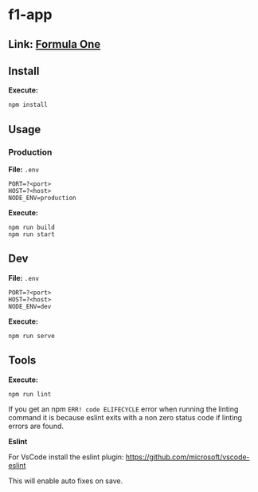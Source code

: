# f1-app
## Link: [Formula One](https://forumula-one.herokuapp.com/home)

## Install
**Execute:**
```
npm install
```

## Usage
### Production
**File:** `.env`
```
PORT=?<port>
HOST=?<host>
NODE_ENV=production
```
**Execute:**
```
npm run build
npm run start
```

## Dev
**File:** `.env`

```
PORT=?<port>
HOST=?<host>
NODE_ENV=dev
```

**Execute:**
```
npm run serve
```

## Tools
**Execute:**
```
npm run lint
```
If you get an npm ```ERR! code ELIFECYCLE``` error when running the linting command it is because eslint exits with a non zero status code if linting errors are found.

**Eslint**

For VsCode install the eslint plugin: https://github.com/microsoft/vscode-eslint

This will enable auto fixes on save.

